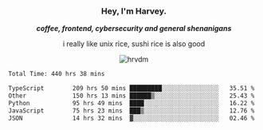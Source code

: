 <div align="center">
    <h3> Hey, I'm Harvey.</h3>
    <p><i><b>coffee, frontend, cybersecurity and general shenanigans</b></i></p>
    <p>i really like unix rice, sushi rice is also good</p>
</div>

<p align="center">  <img src="https://komarev.com/ghpvc/?username=hrvdm&label=Views&color=252733&style=for-the-badge" alt="hrvdm" /> </p>

<!--START_SECTION:waka-->

```txt
Total Time: 440 hrs 38 mins

TypeScript        209 hrs 50 mins █████████░░░░░░░░░░░░░░░░   35.51 %
Other             150 hrs 13 mins ██████▒░░░░░░░░░░░░░░░░░░   25.43 %
Python            95 hrs 49 mins  ████░░░░░░░░░░░░░░░░░░░░░   16.22 %
JavaScript        75 hrs 23 mins  ███▒░░░░░░░░░░░░░░░░░░░░░   12.76 %
JSON              14 hrs 32 mins  ▓░░░░░░░░░░░░░░░░░░░░░░░░   02.46 %
```

<!--END_SECTION:waka-->
